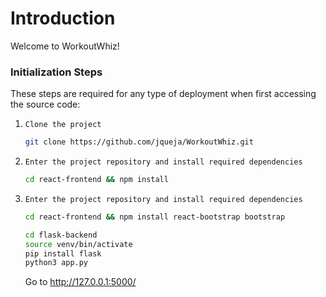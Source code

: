 # Introduction

Welcome to WorkoutWhiz! 

### Initialization Steps

These steps are required for any type of deployment when first accessing the source code:

1. `Clone the project`

    ```bash
    git clone https://github.com/jqueja/WorkoutWhiz.git
    ```
2. `Enter the project repository and install required dependencies`

    ```bash
    cd react-frontend && npm install
    ```

3. `Enter the project repository and install required dependencies`

    ```bash
    cd react-frontend && npm install react-bootstrap bootstrap

    cd flask-backend
    source venv/bin/activate
    pip install flask
    python3 app.py
    ```
    Go to http://127.0.0.1:5000/
